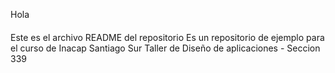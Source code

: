 Hola
####

Este es el archivo README del repositorio
Es un repositorio de ejemplo para el curso de Inacap Santiago Sur
Taller de Diseño de aplicaciones - Seccion 339